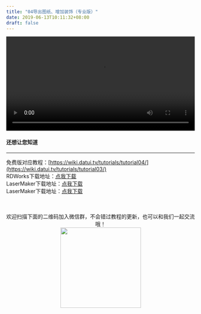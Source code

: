 ```yaml
---
title: "04导出图纸、增加装饰（专业版）"
date: 2019-06-13T10:11:32+08:00
draft: false
---
```



<div class="video">
<video controls="controls" width="100%">
  <source type="video/mp4" src="https://makerbrush.s3.cn-north-1.amazonaws.com.cn/Tutorials/04Export_for_pro_version.mp4"></source>
</video>
</div>

#### 还想让您知道
_______________________________
免费版对应教程：[https://wiki.datui.tv/tutorials/tutorial04/](https://wiki.datui.tv/tutorials/tutorial03/)<br/>
RDWorks下载地址：[点我下载](http://down2.121down.com:8181/soft/RDWorksv8.zip)<br/>
LaserMaker下载地址：[点我下载](http://www.thunderlaser.cn/upload/download/LaserMaker.zip)<br/>
LaserMaker下载地址：[点我下载](http://laserbox.oss-cn-shenzhen.aliyuncs.com/software/win/laserbox-v0.2.4.exe)

<br/>
<br/>

<center>欢迎扫描下面的二维码加入微信群，不会错过教程的更新，也可以和我们一起交流哦！</center >

<center><img src="../../img/WechatIMG1189.jpeg" style="width: 215px; margin: unset;"/></center >